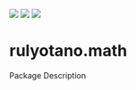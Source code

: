 <a href="https://www.npmjs.com/package/rulyotano.math" target="_blank"><img src="https://img.shields.io/npm/v/rulyotano.math?logo=npm"/></a>
<a href="https://github.com/rulyotano/rulyotano.crosscutting.js/tree/main/src/rulyotano.math" target="_blank"><img src="https://img.shields.io/badge/github-2088FF?logo=github"/></a>
<a href="https://github.com/rulyotano/rulyotano.crosscutting.js/actions/workflows/rulyotano.math-npm-publish.yml" target="_blank"><img src="https://img.shields.io/github/actions/workflow/status/rulyotano/rulyotano.crosscutting.js/rulyotano.math-npm-publish.yml?logo=githubactions"/></a>

# rulyotano.math

Package Description
